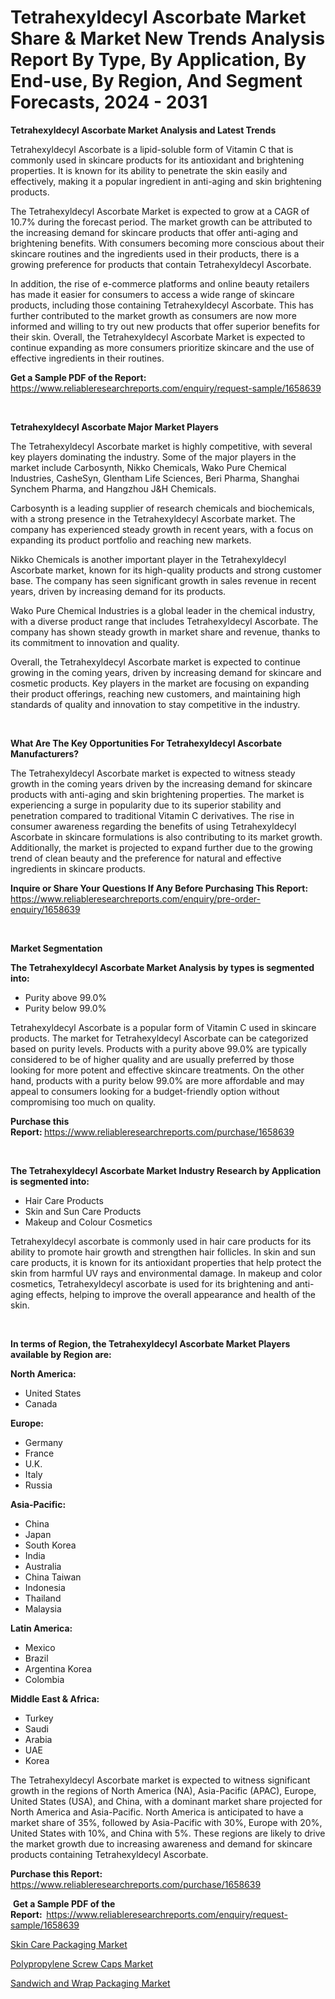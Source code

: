 <p><h1>Tetrahexyldecyl Ascorbate Market Share & Market New Trends Analysis Report By Type, By Application, By End-use, By Region, And Segment Forecasts, 2024 - 2031</h1></p><p><strong>Tetrahexyldecyl Ascorbate Market Analysis and Latest Trends</strong></p>
<p><p>Tetrahexyldecyl Ascorbate is a lipid-soluble form of Vitamin C that is commonly used in skincare products for its antioxidant and brightening properties. It is known for its ability to penetrate the skin easily and effectively, making it a popular ingredient in anti-aging and skin brightening products.</p><p>The Tetrahexyldecyl Ascorbate Market is expected to grow at a CAGR of 10.7% during the forecast period. The market growth can be attributed to the increasing demand for skincare products that offer anti-aging and brightening benefits. With consumers becoming more conscious about their skincare routines and the ingredients used in their products, there is a growing preference for products that contain Tetrahexyldecyl Ascorbate.</p><p>In addition, the rise of e-commerce platforms and online beauty retailers has made it easier for consumers to access a wide range of skincare products, including those containing Tetrahexyldecyl Ascorbate. This has further contributed to the market growth as consumers are now more informed and willing to try out new products that offer superior benefits for their skin. Overall, the Tetrahexyldecyl Ascorbate Market is expected to continue expanding as more consumers prioritize skincare and the use of effective ingredients in their routines.</p></p>
<p><strong>Get a Sample PDF of the Report:&nbsp;</strong> <a href="https://www.reliableresearchreports.com/enquiry/request-sample/1658639">https://www.reliableresearchreports.com/enquiry/request-sample/1658639</a></p>
<p>&nbsp;</p>
<p><strong>Tetrahexyldecyl Ascorbate Major Market Players</strong></p>
<p><p>The Tetrahexyldecyl Ascorbate market is highly competitive, with several key players dominating the industry. Some of the major players in the market include Carbosynth, Nikko Chemicals, Wako Pure Chemical Industries, CasheSyn, Glentham Life Sciences, Beri Pharma, Shanghai Synchem Pharma, and Hangzhou J&H Chemicals.</p><p>Carbosynth is a leading supplier of research chemicals and biochemicals, with a strong presence in the Tetrahexyldecyl Ascorbate market. The company has experienced steady growth in recent years, with a focus on expanding its product portfolio and reaching new markets.</p><p>Nikko Chemicals is another important player in the Tetrahexyldecyl Ascorbate market, known for its high-quality products and strong customer base. The company has seen significant growth in sales revenue in recent years, driven by increasing demand for its products.</p><p>Wako Pure Chemical Industries is a global leader in the chemical industry, with a diverse product range that includes Tetrahexyldecyl Ascorbate. The company has shown steady growth in market share and revenue, thanks to its commitment to innovation and quality.</p><p>Overall, the Tetrahexyldecyl Ascorbate market is expected to continue growing in the coming years, driven by increasing demand for skincare and cosmetic products. Key players in the market are focusing on expanding their product offerings, reaching new customers, and maintaining high standards of quality and innovation to stay competitive in the industry.</p></p>
<p>&nbsp;</p>
<p><strong>What Are The Key Opportunities For Tetrahexyldecyl Ascorbate Manufacturers?</strong></p>
<p><p>The Tetrahexyldecyl Ascorbate market is expected to witness steady growth in the coming years driven by the increasing demand for skincare products with anti-aging and skin brightening properties. The market is experiencing a surge in popularity due to its superior stability and penetration compared to traditional Vitamin C derivatives. The rise in consumer awareness regarding the benefits of using Tetrahexyldecyl Ascorbate in skincare formulations is also contributing to its market growth. Additionally, the market is projected to expand further due to the growing trend of clean beauty and the preference for natural and effective ingredients in skincare products.</p></p>
<p><strong>Inquire or Share Your Questions If Any Before Purchasing This Report:</strong> <a href="https://www.reliableresearchreports.com/enquiry/pre-order-enquiry/1658639">https://www.reliableresearchreports.com/enquiry/pre-order-enquiry/1658639</a></p>
<p>&nbsp;</p>
<p><strong>Market Segmentation</strong></p>
<p><strong>The Tetrahexyldecyl Ascorbate Market Analysis by types is segmented into:</strong></p>
<p><ul><li>Purity above 99.0%</li><li>Purity below 99.0%</li></ul></p>
<p><p>Tetrahexyldecyl Ascorbate is a popular form of Vitamin C used in skincare products. The market for Tetrahexyldecyl Ascorbate can be categorized based on purity levels. Products with a purity above 99.0% are typically considered to be of higher quality and are usually preferred by those looking for more potent and effective skincare treatments. On the other hand, products with a purity below 99.0% are more affordable and may appeal to consumers looking for a budget-friendly option without compromising too much on quality.</p></p>
<p><strong>Purchase this Report:&nbsp;</strong><a href="https://www.reliableresearchreports.com/purchase/1658639">https://www.reliableresearchreports.com/purchase/1658639</a></p>
<p>&nbsp;</p>
<p><strong>The Tetrahexyldecyl Ascorbate Market Industry Research by Application is segmented into:</strong></p>
<p><ul><li>Hair Care Products</li><li>Skin and Sun Care Products</li><li>Makeup and Colour Cosmetics</li></ul></p>
<p><p>Tetrahexyldecyl ascorbate is commonly used in hair care products for its ability to promote hair growth and strengthen hair follicles. In skin and sun care products, it is known for its antioxidant properties that help protect the skin from harmful UV rays and environmental damage. In makeup and color cosmetics, Tetrahexyldecyl ascorbate is used for its brightening and anti-aging effects, helping to improve the overall appearance and health of the skin.</p></p>
<p>&nbsp;</p>
<p><strong>In terms of Region, the Tetrahexyldecyl Ascorbate Market Players available by Region are:</strong></p>
<p>
    <p> <strong> North America: </strong>
        <ul>
            <li>United States</li>
            <li>Canada</li>
        </ul>
        </p> 
    <p> <strong> Europe: </strong>
        <ul>
            <li>Germany</li>
            <li>France</li>
            <li>U.K.</li>
            <li>Italy</li>
            <li>Russia</li>
        </ul>
        </p> 
    <p> <strong> Asia-Pacific: </strong>
        <ul>
            <li>China</li>
            <li>Japan</li>
            <li>South Korea</li>
            <li>India</li>
            <li>Australia</li>
            <li>China Taiwan</li>
            <li>Indonesia</li>
            <li>Thailand</li>
            <li>Malaysia</li>
        </ul>
        </p> 
    <p> <strong> Latin America: </strong>
        <ul>
            <li>Mexico</li>
            <li>Brazil</li>
            <li>Argentina Korea</li>
            <li>Colombia</li>
        </ul>
        </p> 
    <p> <strong> Middle East & Africa: </strong>
        <ul>
            <li>Turkey</li>
            <li>Saudi</li>
            <li>Arabia</li>
            <li>UAE</li>
            <li>Korea</li>
        </ul>
    </p>
    </p>
<p><p>The Tetrahexyldecyl Ascorbate market is expected to witness significant growth in the regions of North America (NA), Asia-Pacific (APAC), Europe, United States (USA), and China, with a dominant market share projected for North America and Asia-Pacific. North America is anticipated to have a market share of 35%, followed by Asia-Pacific with 30%, Europe with 20%, United States with 10%, and China with 5%. These regions are likely to drive the market growth due to increasing awareness and demand for skincare products containing Tetrahexyldecyl Ascorbate.</p></p>
<p><strong>Purchase this Report: </strong><a href="https://www.reliableresearchreports.com/purchase/1658639">https://www.reliableresearchreports.com/purchase/1658639</a></p>
<p>&nbsp;<strong>Get a Sample PDF of the Report:&nbsp;&nbsp;</strong><a href="https://www.reliableresearchreports.com/enquiry/request-sample/1658639">https://www.reliableresearchreports.com/enquiry/request-sample/1658639</a></p>
<p><strong></strong></p>
<p><p><a href="https://view.publitas.com/reportprime-1/skin-care-packaging-market-size-growing-and-forecasted-for-period-from-2023-2030-and-provides-complete-market-analysis-of-this-market/">Skin Care Packaging Market</a></p><p><a href="https://view.publitas.com/reportprime-1/polypropylene-screw-caps-market-size-growth-and-forecast-from-2023-2030/">Polypropylene Screw Caps Market</a></p><p><a href="https://view.publitas.com/reportprime-1/sandwich-and-wrap-packaging-market-size-market-trends-and-growth-outlook-forecasted-for-period-from-2023-to-2030/">Sandwich and Wrap Packaging Market</a></p></p>